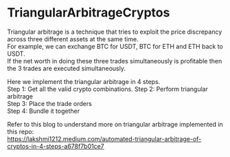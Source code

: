 # TriangularArbitrageCryptos

Triangular arbitrage is a technique that tries to exploit the price discrepancy across three different assets at the same time.  
For example, we can exchange BTC for USDT, BTC for ETH and ETH back to USDT.   
If the net worth in doing these three trades simultaneously is profitable then the 3 trades are executed simultaneously.  

Here we implement the triangular arbitrage in 4 steps.  
Step 1: Get all the valid crypto combinations. 
Step 2: Perform triangular arbitrage  
Step 3: Place the trade orders  
Step 4: Bundle it together  

Refer to this blog to understand more on triangular arbitrage implemented in this repo:  
https://lakshmi1212.medium.com/automated-triangular-arbitrage-of-cryptos-in-4-steps-a678f7b01ce7

